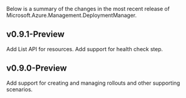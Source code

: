 Below is a summary of the changes in the most recent release of Microsoft.Azure.Management.DeploymentManager.

## v0.9.1-Preview
Add List API for resources. Add support for health check step.

## v0.9.0-Preview
Add support for creating and managing rollouts and other supporting scenarios.